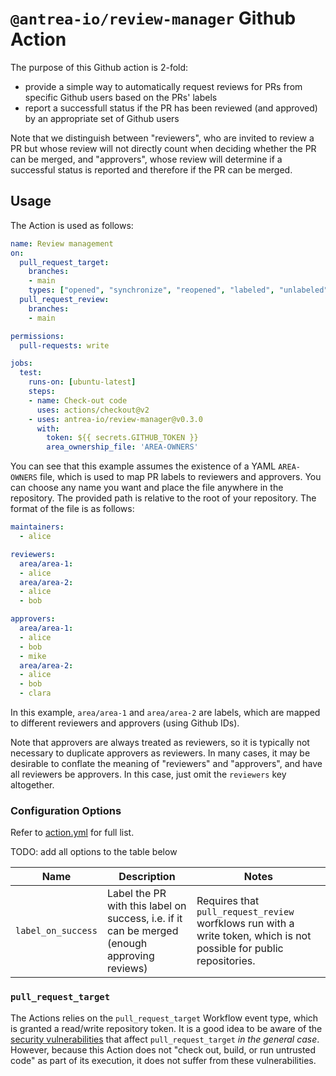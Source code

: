 # `@antrea-io/review-manager` Github Action

The purpose of this Github action is 2-fold:
- provide a simple way to automatically request reviews for PRs from specific
  Github users based on the PRs' labels
- report a successfull status if the PR has been reviewed (and approved) by an
  appropriate set of Github users

Note that we distinguish between "reviewers", who are invited to review a PR but
whose review will not directly count when deciding whether the PR can be merged,
and "approvers", whose review will determine if a successful status is reported
and therefore if the PR can be merged.

## Usage

The Action is used as follows:

```yaml
name: Review management
on:
  pull_request_target:
    branches:
    - main
    types: ["opened", "synchronize", "reopened", "labeled", "unlabeled", "ready_for_review", "review_request_removed"]
  pull_request_review:
    branches:
    - main

permissions:
  pull-requests: write

jobs:
  test:
    runs-on: [ubuntu-latest]
    steps:
    - name: Check-out code
      uses: actions/checkout@v2
    - uses: antrea-io/review-manager@v0.3.0
      with:
        token: ${{ secrets.GITHUB_TOKEN }}
        area_ownership_file: 'AREA-OWNERS'
```

You can see that this example assumes the existence of a YAML `AREA-OWNERS`
file, which is used to map PR labels to reviewers and approvers. You can choose
any name you want and place the file anywhere in the repository. The provided
path is relative to the root of your repository. The format of the file is as
follows:

```yaml
maintainers:
  - alice

reviewers:
  area/area-1:
  - alice
  area/area-2:
  - alice
  - bob

approvers:
  area/area-1:
  - alice
  - bob
  - mike
  area/area-2:
  - alice
  - bob
  - clara
```

In this example, `area/area-1` and `area/area-2` are labels, which are mapped to
different reviewers and approvers (using Github IDs).

Note that approvers are always treated as reviewers, so it is typically not
necessary to duplicate approvers as reviewers. In many cases, it may be
desirable to conflate the meaning of "reviewers" and "approvers", and have all
reviewers be approvers. In this case, just omit the `reviewers` key altogether.

### Configuration Options

Refer to [action.yml](action.yml) for full list.

TODO: add all options to the table below

| Name | Description | Notes |
| ---- | ----------- | ----- |
| `label_on_success` | Label the PR with this label on success, i.e. if it can be merged (enough approving reviews) | Requires that `pull_request_review` worfklows run with a write token, which is not possible for public repositories. |

### `pull_request_target`

The Actions relies on the `pull_request_target` Workflow event type, which is
granted a read/write repository token. It is a good idea to be aware of the
[security vulnerabilities](https://docs.github.com/en/actions/reference/events-that-trigger-workflows#pull_request_target)
that affect `pull_request_target` *in the general case*. However, because this
Action does not "check out, build, or run untrusted code" as part of its
execution, it does not suffer from these vulnerabilities.
